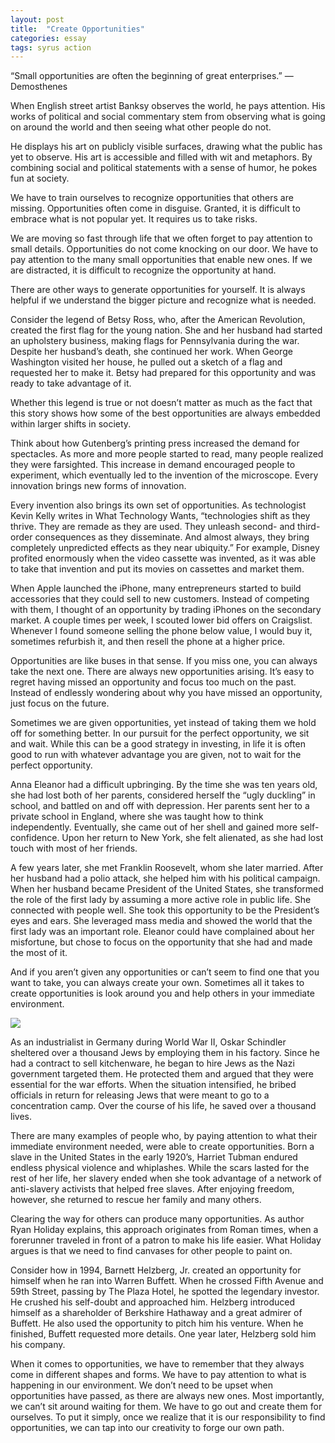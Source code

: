 ```yaml
---
layout: post
title:  "Create Opportunities"
categories: essay
tags: syrus action
---
```


“Small opportunities are often the beginning of great enterprises.”
— Demosthenes

When English street artist Banksy observes the world, he pays attention. His works of political and social commentary stem from observing what is going on around the world and then seeing what other people do not.

He displays his art on publicly visible surfaces, drawing what the public has yet to observe. His art is accessible and filled with wit and metaphors. By combining social and political statements with a sense of humor, he pokes fun at society.

We have to train ourselves to recognize opportunities that others are missing. Opportunities often come in disguise. Granted, it is difficult to embrace what is not popular yet. It requires us to take risks.

We are moving so fast through life that we often forget to pay attention to small details. Opportunities do not come knocking on our door. We have to pay attention to the many small opportunities that enable new ones. If we are distracted, it is difficult to recognize the opportunity at hand.

There are other ways to generate opportunities for yourself. It is always helpful if we understand the bigger picture and recognize what is needed.

Consider the legend of Betsy Ross, who, after the American Revolution, created the first flag for the young nation. She and her husband had started an upholstery business, making flags for Pennsylvania during the war. Despite her husband’s death, she continued her work. When George Washington visited her house, he pulled out a sketch of a flag and requested her to make it. Betsy had prepared for this opportunity and was ready to take advantage of it.

Whether this legend is true or not doesn’t matter as much as the fact that this story shows how some of the best opportunities are always embedded within larger shifts in society.

Think about how Gutenberg’s printing press increased the demand for spectacles. As more and more people started to read, many people realized they were farsighted. This increase in demand encouraged people to experiment, which eventually led to the invention of the microscope. Every innovation brings new forms of innovation.

Every invention also brings its own set of opportunities. As technologist Kevin Kelly writes in What Technology Wants, “technologies shift as they thrive. They are remade as they are used. They unleash second- and third-order consequences as they disseminate. And almost always, they bring completely unpredicted effects as they near ubiquity.” For example, Disney profited enormously when the video cassette was invented, as it was able to take that invention and put its movies on cassettes and market them.

When Apple launched the iPhone, many entrepreneurs started to build accessories that they could sell to new customers. Instead of competing with them, I thought of an opportunity by trading iPhones on the secondary market. A couple times per week, I scouted lower bid offers on Craigslist. Whenever I found someone selling the phone below value, I would buy it, sometimes refurbish it, and then resell the phone at a higher price.

Opportunities are like buses in that sense. If you miss one, you can always take the next one. There are always new opportunities arising. It’s easy to regret having missed an opportunity and focus too much on the past. Instead of endlessly wondering about why you have missed an opportunity, just focus on the future.

Sometimes we are given opportunities, yet instead of taking them we hold off for something better. In our pursuit for the perfect opportunity, we sit and wait. While this can be a good strategy in investing, in life it is often good to run with whatever advantage you are given, not to wait for the perfect opportunity.

Anna Eleanor had a difficult upbringing. By the time she was ten years old, she had lost both of her parents, considered herself the “ugly duckling” in school, and battled on and off with depression. Her parents sent her to a private school in England, where she was taught how to think independently. Eventually, she came out of her shell and gained more self-confidence. Upon her return to New York, she felt alienated, as she had lost touch with most of her friends.

A few years later, she met Franklin Roosevelt, whom she later married. After her husband had a polio attack, she helped him with his political campaign. When her husband became President of the United States, she transformed the role of the first lady by assuming a more active role in public life. She connected with people well. She took this opportunity to be the President’s eyes and ears. She leveraged mass media and showed the world that the first lady was an important role. Eleanor could have complained about her misfortune, but chose to focus on the opportunity that she had and made the most of it.

And if you aren’t given any opportunities or can’t seem to find one that you want to take, you can always create your own. Sometimes all it takes to create opportunities is look around you and help others in your immediate environment.

<img src="http://note.link.com.de/media/create-opportunities.jpg" />

As an industrialist in Germany during World War II, Oskar Schindler sheltered over a thousand Jews by employing them in his factory. Since he had a contract to sell kitchenware, he began to hire Jews as the Nazi government targeted them. He protected them and argued that they were essential for the war efforts. When the situation intensified, he bribed officials in return for releasing Jews that were meant to go to a concentration camp. Over the course of his life, he saved over a thousand lives.

There are many examples of people who, by paying attention to what their immediate environment needed, were able to create opportunities. Born a slave in the United States in the early 1920’s, Harriet Tubman endured endless physical violence and whiplashes. While the scars lasted for the rest of her life, her slavery ended when she took advantage of a network of anti-slavery activists that helped free slaves. After enjoying freedom, however, she returned to rescue her family and many others.

Clearing the way for others can produce many opportunities. As author Ryan Holiday explains, this approach originates from Roman times, when a forerunner traveled in front of a patron to make his life easier. What Holiday argues is that we need to find canvases for other people to paint on.

Consider how in 1994, Barnett Helzberg, Jr. created an opportunity for himself when he ran into Warren Buffett. When he crossed Fifth Avenue and 59th Street, passing by The Plaza Hotel, he spotted the legendary investor. He crushed his self-doubt and approached him. Helzberg introduced himself as a shareholder of Berkshire Hathaway and a great admirer of Buffett. He also used the opportunity to pitch him his venture. When he finished, Buffett requested more details. One year later, Helzberg sold him his company.

When it comes to opportunities, we have to remember that they always come in different shapes and forms. We have to pay attention to what is happening in our environment. We don’t need to be upset when opportunities have passed, as there are always new ones. Most importantly, we can’t sit around waiting for them. We have to go out and create them for ourselves. To put it simply, once we realize that it is our responsibility to find opportunities, we can tap into our creativity to forge our own path.

